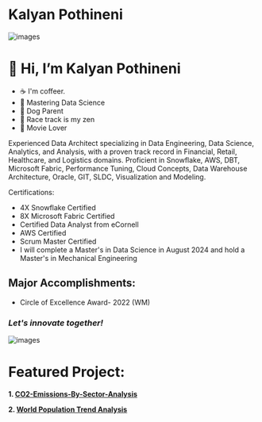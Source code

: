 # Kalyan Pothineni

![images](https://github.com/user-attachments/assets/0803a7f9-a371-4db8-ae9b-22543eb6b904)

# 👋 Hi, I’m Kalyan Pothineni  

- ☕ I'm coffeer.
- 🌱 Mastering Data Science
- 🐶 Dog Parent
- 🚗 Race track is my zen
- 🎥 Movie Lover
  
Experienced Data Architect specializing in Data Engineering, Data Science, Analytics, and Analysis, with a proven track record in Financial, Retail, Healthcare, and Logistics domains. Proficient in Snowflake, AWS, DBT, Microsoft Fabric, Performance Tuning, Cloud Concepts, Data Warehouse Architecture, Oracle, GIT, SLDC, Visualization and Modeling.

Certifications:
- 4X Snowflake Certified
- 8X Microsoft Fabric Certified
- Certified Data Analyst from eCornell
- AWS Certified
- Scrum Master Certified
- I will complete a Master's in Data Science in August 2024 and hold a Master's in Mechanical Engineering

## Major Accomplishments:
- Circle of Excellence Award- 2022 (WM)

### *Let's innovate together!*

![images](https://github.com/user-attachments/assets/10d20953-06b8-47e1-887e-dc7655cff54c)


# Featured Project:
**1. [CO2-Emissions-By-Sector-Analysis](https://github.com/KalyanKPothineni/CO2-Emissions-By-Sector-Analysis)**

**2. [World Population Trend Analysis](https://github.com/KalyanKPothineni/World-Population-Trends)**
